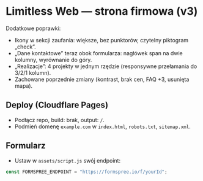 # Limitless Web — strona firmowa (v3)

Dodatkowe poprawki:
- Ikony w sekcji zaufania: większe, bez punktorów, czytelny piktogram „check”.
- „Dane kontaktowe” teraz obok formularza: nagłówek span na dwie kolumny, wyrównanie do góry.
- „Realizacje”: 4 projekty w jednym rzędzie (responsywne przełamania do 3/2/1 kolumn).
- Zachowane poprzednie zmiany (kontrast, brak cen, FAQ +3, usunięta mapa).

## Deploy (Cloudflare Pages)
- Podłącz repo, build: brak, output: `/`.
- Podmień domenę `example.com` w `index.html`, `robots.txt`, `sitemap.xml`.

## Formularz
- Ustaw w `assets/script.js` swój endpoint:
```js
const FORMSPREE_ENDPOINT = "https://formspree.io/f/yourId";
```
